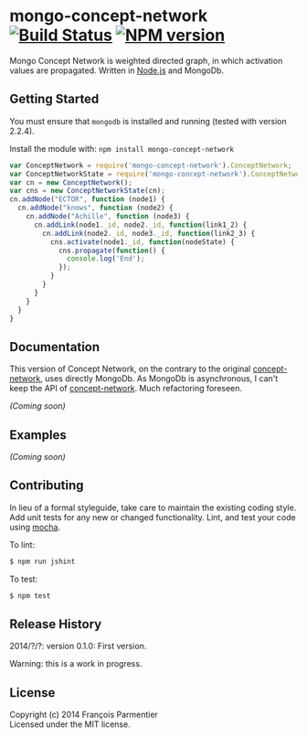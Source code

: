# mongo-concept-network [![Build Status](https://secure.travis-ci.org/parmentf/node-mongo-concept-network.png)](http://travis-ci.org/parmentf/node-mongo-concept-network) [![NPM version](https://badge.fury.io/js/mongo-concept-network.png)](http://badge.fury.io/js/mongo-concept-network)

Mongo Concept Network is weighted directed graph, in which activation values are propagated. Written in [Node.js](http://nodejs.org) and MongoDb.

## Getting Started

You must ensure that `mongodb` is installed and running (tested with version 2.2.4).

Install the module with: `npm install mongo-concept-network`

```javascript
var ConceptNetwork = require('mongo-concept-network').ConceptNetwork;
var ConceptNetworkState = require('mongo-concept-network').ConceptNetworkState;
var cn = new ConceptNetwork();
var cns = new ConceptNetworkState(cn);
cn.addNode("ECTOR", function (node1) {
  cn.addNode("knows", function (node2) {
    cn.addNode("Achille", function (node3) {
      cn.addLink(node1._id, node2._id, function(link1_2) {
        cn.addLink(node2._id, node3._id, function(link2_3) {
          cns.activate(node1._id, function(nodeState) {
            cns.propagate(function() {
              console.log('End');
            });
          }
        }
      }
    }
  }
}
```

## Documentation

This version of Concept Network, on the contrary to the original [concept-network](https://github.com/parmentf/node-concept-network), uses directly MongoDb.
As MongoDb is asynchronous, I can't keep the API of [concept-network](https://github.com/parmentf/node-concept-network).
Much refactoring foreseen.

_(Coming soon)_

## Examples
_(Coming soon)_

## Contributing
In lieu of a formal styleguide, take care to maintain the existing coding style. Add unit tests for any new or changed functionality. Lint, and test your code using [mocha](http://visionmedia.github.com/mocha/).

To lint:

```bash
$ npm run jshint
```

To test:

```bash
$ npm test
```

## Release History

2014/?/?: version 0.1.0: First version.

Warning: this is a work in progress.

## License
Copyright (c) 2014 François Parmentier  
Licensed under the MIT license.
